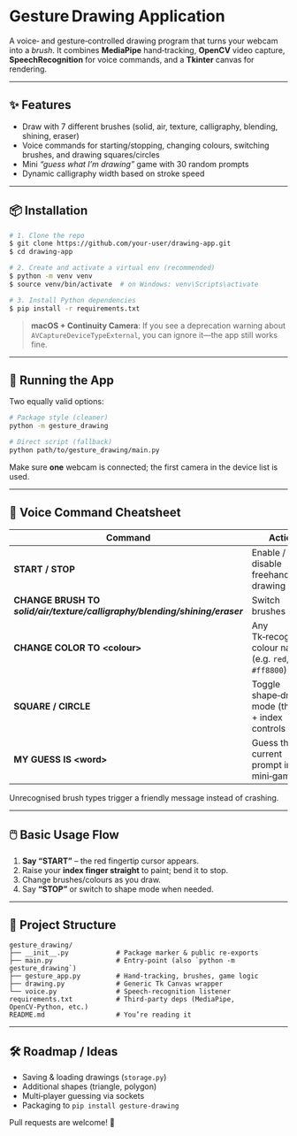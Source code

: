 # Gesture Drawing Application

A voice‑ and gesture‑controlled drawing program that turns your webcam into a *brush*.
It combines **MediaPipe** hand‑tracking, **OpenCV** video capture, **SpeechRecognition** for
voice commands, and a **Tkinter** canvas for rendering.

---

## ✨ Features

* Draw with 7 different brushes (solid, air, texture, calligraphy, blending, shining, eraser)
* Voice commands for starting/stopping, changing colours, switching brushes, and drawing
  squares/circles
* Mini *“guess what I’m drawing”* game with 30 random prompts
* Dynamic calligraphy width based on stroke speed

---

## 📦 Installation

```bash
# 1. Clone the repo
$ git clone https://github.com/your‑user/drawing‑app.git
$ cd drawing‑app

# 2. Create and activate a virtual env (recommended)
$ python -m venv venv
$ source venv/bin/activate  # on Windows: venv\Scripts\activate

# 3. Install Python dependencies
$ pip install -r requirements.txt
```

> **macOS + Continuity Camera**: If you see a deprecation warning about
> `AVCaptureDeviceTypeExternal`, you can ignore it—the app still works fine.

---

## 🚀 Running the App

Two equally valid options:

```bash
# Package style (cleaner)
python -m gesture_drawing

# Direct script (fallback)
python path/to/gesture_drawing/main.py
```

Make sure **one** webcam is connected; the first camera in the device list is used.

---

## 🎤 Voice Command Cheatsheet

| Command                                                                     | Action                                                  |
| --------------------------------------------------------------------------- | ------------------------------------------------------- |
| **START / STOP**                                                            | Enable / disable freehand drawing                       |
| **CHANGE BRUSH TO *solid/air/texture/calligraphy/blending/shining/eraser*** | Switch brushes                                          |
| **CHANGE COLOR TO \<colour>**                                               | Any Tk‑recognised colour name (e.g. `red`, `#ff8800`)   |
| **SQUARE / CIRCLE**                                                         | Toggle shape‑drawing mode (thumb + index controls size) |
| **MY GUESS IS \<word>**                                                     | Guess the current prompt in the mini‑game               |

Unrecognised brush types trigger a friendly message instead of crashing.

---

## 🖱️ Basic Usage Flow

1. **Say “START”** – the red fingertip cursor appears.
2. Raise your **index finger straight** to paint; bend it to stop.
3. Change brushes/colours as you draw.
4. Say **“STOP”** or switch to shape mode when needed.

---

## 📁 Project Structure

```
gesture_drawing/
├── __init__.py            # Package marker & public re‑exports
├── main.py                # Entry‑point (also `python -m gesture_drawing`)
├── gesture_app.py         # Hand‑tracking, brushes, game logic
├── drawing.py             # Generic Tk Canvas wrapper
└── voice.py               # Speech‑recognition listener
requirements.txt           # Third‑party deps (MediaPipe, OpenCV‑Python, etc.)
README.md                  # You’re reading it
```

---

## 🛠️ Roadmap / Ideas

* Saving & loading drawings (`storage.py`)
* Additional shapes (triangle, polygon)
* Multi‑player guessing via sockets
* Packaging to `pip install gesture‑drawing`

Pull requests are welcome! 🎨
